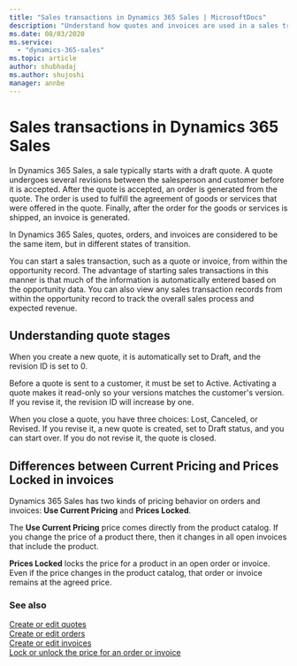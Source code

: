 ```yaml
---
title: "Sales transactions in Dynamics 365 Sales | MicrosoftDocs"
description: "Understand how quotes and invoices are used in a sales transaction."
ms.date: 08/03/2020
ms.service:
  - "dynamics-365-sales"
ms.topic: article
author: shubhadaj
ms.author: shujoshi
manager: annbe
---
```


# Sales transactions in Dynamics 365 Sales

In Dynamics 365 Sales, a sale typically starts with a draft quote. A quote undergoes several revisions between the salesperson and customer before it is accepted.
After the quote is accepted, an order is generated from the quote. The order is used to fulfill the agreement of goods or
services that were offered in the quote. Finally, after the order for the goods or services is shipped, an invoice is
generated.  

In Dynamics 365 Sales, quotes, orders, and invoices are considered to be the same item, but in different states of transition.

You can start a sales transaction, such as a quote or invoice, from within the opportunity record. The advantage of starting sales transactions in this manner is that much of the information is automatically entered based on the opportunity data. You can also view any sales transaction records from within the opportunity record to track the overall sales process and expected revenue.

## Understanding quote stages

When you create a new quote, it is automatically set to Draft, and the revision ID is set to 0.

Before a quote is sent to a customer, it must be set to Active. Activating a quote makes it read-only so your versions matches the customer's version. If you revise it, the revision ID will increase by one.

When you close a quote, you have three choices: Lost, Canceled, or Revised. If you revise it, a new quote is created, set to Draft status, and you can start over. If you do not revise it, the quote is closed.

## Differences between Current Pricing and Prices Locked in invoices

Dynamics 365 Sales has two kinds of pricing behavior on orders and invoices: **Use Current Pricing** and **Prices Locked**.

The **Use Current Pricing** price comes directly from the product catalog. If you change the price of a product there, then it changes in all open invoices that include the product.

**Prices Locked** locks the price for a product in an open order or invoice. Even if the price changes in the product catalog, that order or invoice remains at the agreed price.

### See also

[Create or edit quotes](create-edit-quote-sales.md)  
[Create or edit orders](create-edit-order-sales.md)  
[Create or edit invoices](create-edit-invoice-sales.md)  
[Lock or unlock the price for an order or invoice](lock-unlock-price-order-invoice.md)
